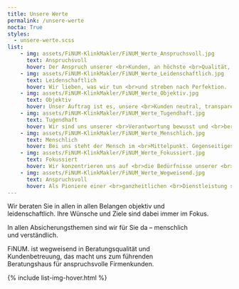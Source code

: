 ```yaml
---
title: Unsere Werte
permalink: /unsere-werte
nocta: True
styles:
  - unsere-werte.scss
list:
    - img: assets/FiNUM-KlinkMakler/FiNUM_Werte_Anspruchsvoll.jpg
      text: Anspruchsvoll
      hover: Der Anspruch unserer <br>Kunden, an höchste <br>Qualität, ist unser <br>Selbstverständnis.
    - img: assets/FiNUM-KlinkMakler/FiNUM_Werte_Leidenschaftlich.jpg
      text: Leidenschaftlich
      hover: Wir lieben, was wir tun <br>und streben nach Perfektion.
    - img: assets/FiNUM-KlinkMakler/FiNUM_Werte_Objektiv.jpg
      text: Objektiv
      hover: Unser Auftrag ist es, unsere <br>Kunden neutral, transparent <br>und nachvollziehbar zu <br>beraten.
    - img: assets/FiNUM-KlinkMakler/FiNUM_Werte_Tugendhaft.jpg
      text: Tugendhaft
      hover: Wir sind uns unserer <br>Verantwortung bewusst und <br>beraten ehrlich, zuverlässig <br>und nachhaltig.
    - img: assets/FiNUM-KlinkMakler/FiNUM_Werte_Menschlich.jpg
      text: Menschlich
      hover: Bei uns steht der Mensch im <br>Mittelpunkt. Gegenseitiges <br>Vertrauen ist die Grundlage <br>für langfristige <br>Partnerschaft.
    - img: assets/FiNUM-KlinkMakler/FiNUM_Werte_Fokussiert.jpg  
      text: Fokussiert
      hover: Wir konzentrieren uns auf <br>die Bedürfnisse unserer <br>Kunden und schaffen <br>maximalen Kundennutzen <br>durch zielgerichteten <br>Einsatz von Experten.
    - img: assets/FiNUM-KlinkMakler/FiNUM_Werte_Wegweisend.jpg  
      text: Anspruchsvoll
      hover: Als Pioniere einer <br>ganzheitlichen <br>Dienstleistung setzen wir <br>neue Qualitätsstandards.
---
```


Wir beraten Sie in allen in allen Belangen objektiv und <br>
leidenschaftlich. Ihre Wünsche und Ziele sind dabei immer im Fokus.

In allen Absicherungsthemen sind wir für Sie da – menschlich <br>
und verständlich.

FiNUM. ist wegweisend in Beratungsqualität und <br>
Kundenbetreuung, das macht uns zum führenden <br>
Beratungshaus für anspruchsvolle Firmenkunden.




{% include list-img-hover.html %}
